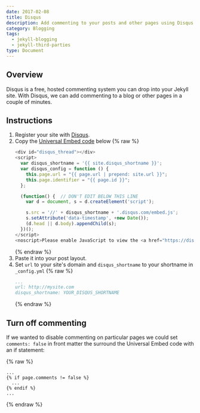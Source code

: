 ```yaml
---
date: 2017-02-08
title: Disqus
description: Add commenting to your posts and other pages using Disqus
category: Blogging
tags:
  - jekyll-blogging
  - jekyll-third-parties
type: Document
---
```


## Overview

Disqus is a free, hosted commenting system you can drop into your Jekyll site. With Disqus, we can add commenting to a blog or other pages in a couple of minutes.

## Instructions

1.  Register your site with [Disqus](https://disqus.com/websites/).
2.  Copy the [Universal Embed code](https://disqus.com/admin/universalcode/) below
    {% raw %}
    ~~~javascript
    <div id="disqus_thread"></div>
    <script>
      var disqus_shortname = '{{ site.disqus_shortname }}';
      var disqus_config = function () {
        this.page.url = "{{ page.url | prepend: site.url }}";
        this.page.identifier = "{{ page.id }}";
      };

      (function() {  // DON'T EDIT BELOW THIS LINE
        var d = document, s = d.createElement('script');

        s.src = '//' + disqus_shortname + '.disqus.com/embed.js';
        s.setAttribute('data-timestamp', +new Date());
        (d.head || d.body).appendChild(s);
      })();
    </script>
    <noscript>Please enable JavaScript to view the <a href="https://disqus.com/?ref_noscript" rel="nofollow">comments powered by Disqus.</a></noscript>

    ~~~
    {% endraw %}
3.  Paste it into your post layout.
4.  Set `url` to your site's domain and `disqus_shortname` to your shortname in `_config.yml`
    {% raw %}
    ~~~yaml
    ...
    url: http://mysite.com
    disqus_shortname: YOUR_DISQUS_SHORTNAME
    ~~~
    {% endraw %}


## Turn off commenting

If we wanted to disable commenting on particular pages we could set `comments: false` in front matter the surround the Universal Embed code with an if statement:

{% raw %}
~~~liquid
...
{% if page.comments != false %}
  ...
{% endif %}
...
~~~
{% endraw %}
